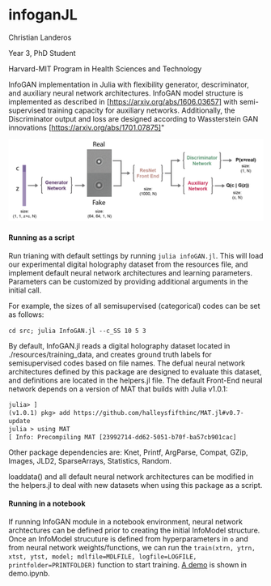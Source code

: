 # infoganJL
Christian Landeros

Year 3, PhD Student

Harvard-MIT Program in Health Sciences and Technology


InfoGAN implementation in Julia with flexibility generator, descriminator, and auxiliary neural network architectures. InfoGAN model structure is implemented as described in [https://arxiv.org/abs/1606.03657] with semi-supervised training capacity for auxiliary networks. Additionally, the Discriminator output and loss are designed according to Wassterstein GAN innovations [https://arxiv.org/abs/1701.07875]"

![overview of InfoGAN model](fig.png)

#### Running as a script
Run trianing with default settings by running `julia infoGAN.jl`. This will load our experimental digital holography dataset from the resources file, and implement default neural network architectures and learning parameters. Parameters can be customized by providing additional arguments in the initial call.

For example, the sizes of all semisupervised (categorical) codes can be set as follows:

`cd src; julia InfoGAN.jl --c_SS 10 5 3`

By default, InfoGAN.jl reads a digital holography dataset located in ./resources/training_data, and creates ground truth labels for semisupervised codes based on file names. The defual neural network architectures defined by this package are designed to evaluate this dataset, and definitions are located in the helpers.jl file. The default Front-End neural network depends on a version of MAT that builds with Julia v1.0.1:

```
julia> ]
(v1.0.1) pkg> add https://github.com/halleysfifthinc/MAT.jl#v0.7-update
julia > using MAT
[ Info: Precompiling MAT [23992714-dd62-5051-b70f-ba57cb901cac]
```
Other package dependencies are: Knet, Printf, ArgParse, Compat,	GZip, Images, JLD2, SparseArrays,	Statistics, Random.

loaddata() and all default neural network architectures can be modified in the helpers.jl to deal with new datasets when using this package as a script.

#### Running in a notebook
If running InfoGAN module in a notebook environment, neural network archtectures can be defined prior to creating the initial InfoModel structure. Once an InfoModel strucuture is defined from hyperparameters in `o` and from neural network weights/functions, we can run the `train(xtrn, ytrn, xtst, ytst, model; mdlfile=MDLFILE, logfile=LOGFILE, printfolder=PRINTFOLDER)` function to start training. [A demo](src/demo.ipynb) is shown in demo.ipynb.

